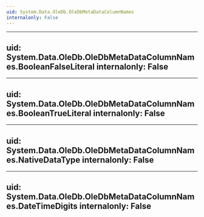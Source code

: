 ```yaml
---
uid: System.Data.OleDb.OleDbMetaDataColumnNames
internalonly: False
---
```


---
uid: System.Data.OleDb.OleDbMetaDataColumnNames.BooleanFalseLiteral
internalonly: False
---

---
uid: System.Data.OleDb.OleDbMetaDataColumnNames.BooleanTrueLiteral
internalonly: False
---

---
uid: System.Data.OleDb.OleDbMetaDataColumnNames.NativeDataType
internalonly: False
---

---
uid: System.Data.OleDb.OleDbMetaDataColumnNames.DateTimeDigits
internalonly: False
---
